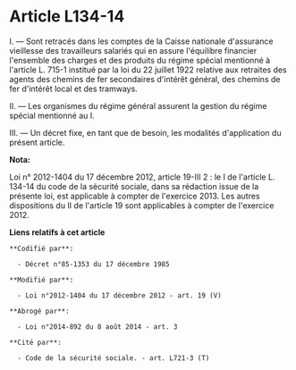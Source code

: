 # Article L134-14

I. ― Sont retracés dans les comptes de la Caisse nationale d'assurance vieillesse des travailleurs salariés qui en assure
l'équilibre financier l'ensemble des charges et des produits du régime spécial mentionné à l'article L. 715-1 institué par la
loi du 22 juillet 1922 relative aux retraites des agents des chemins de fer secondaires d'intérêt général, des chemins de fer
d'intérêt local et des tramways.

II. ― Les organismes du régime général assurent la gestion du régime spécial mentionné au I.

III. ― Un décret fixe, en tant que de besoin, les modalités d'application du présent article.

**Nota:**

Loi n° 2012-1404 du 17 décembre 2012, article 19-III 2 : le I de l'article L. 134-14 du code de la sécurité sociale, dans sa
rédaction issue de la présente loi, est applicable à compter de l'exercice 2013. Les autres dispositions du II de l'article
19 sont applicables à compter de l'exercice 2012.

**Liens relatifs à cet article**

	**Codifié par**:

	  - Décret n°85-1353 du 17 décembre 1985

	**Modifié par**:

	  - Loi n°2012-1404 du 17 décembre 2012 - art. 19 (V)

	**Abrogé par**:

	  - Loi n°2014-892 du 8 août 2014 - art. 3

	**Cité par**:

	  - Code de la sécurité sociale. - art. L721-3 (T)
